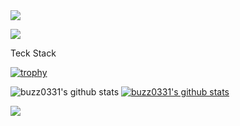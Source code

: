 <img src="https://capsule-render.vercel.app/api?type=waving&color=timeGradient&height=150&section=header&text=Hyunjun%20GitHub&fontSize=70" />

<a href="https://www.instagram.com/hyun._.un/"><img src="https://img.shields.io/badge/Instagram-E4405F?style=flat-square&logo=Instagram&logoColor=white&"/></a>
<br/>
<p>Teck Stack</p>

[![trophy](https://github-profile-trophy.vercel.app/?username=buzz0331&row=1)](https://github.com/ryo-ma/github-profile-trophy)

![buzz0331's github stats](https://github-readme-stats.vercel.app/api?username=buzz0331&show_icons=true)
[![buzz0331's github stats](https://github-readme-stats.vercel.app/api/top-langs/?username=buzz0331&show_icons=true&hide_border=true&title_color=004386&icon_color=004386&layout=compact)](https://github.com/buzz0331)

<img src="https://capsule-render.vercel.app/api?type=waving&color=timeGradient&height=150&section=footer&text=Thankyou!&fontSize=20" />


<!--
**buzz0331/buzz0331** is a ✨ _special_ ✨ repository because its `README.md` (this file) appears on your GitHub profile.

Here are some ideas to get you started:

- 🔭 I’m currently working on ...
- 🌱 I’m currently learning ...
- 👯 I’m looking to collaborate on ...
- 🤔 I’m looking for help with ...
- 💬 Ask me about ...
- 📫 How to reach me: ...
- 😄 Pronouns: ...
- ⚡ Fun fact: ...
-->
